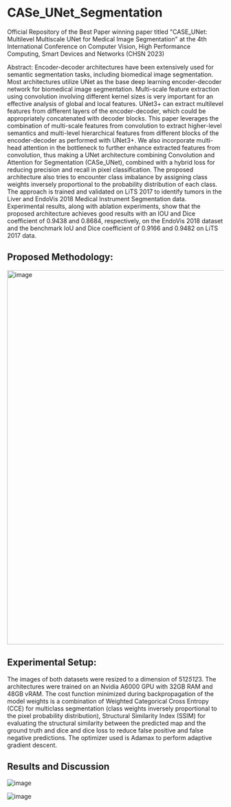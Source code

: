 # CASe_UNet_Segmentation
Official Repository of the Best Paper winning paper titled "CASE_UNet: Multilevel Multiscale UNet for Medical Image Segmentation" at the 4th International Conference on Computer Vision, High Performance Computing, Smart Devices and Networks (CHSN 2023)

Abstract: Encoder-decoder architectures have been extensively used for semantic segmentation tasks, including biomedical image segmentation. Most architectures utilize UNet as the base deep learning encoder-decoder network for biomedical image segmentation. Multi-scale feature extraction using convolution involving different kernel sizes is very important for an effective analysis of global and local features. UNet3+ can extract multilevel features from different layers of the encoder-decoder, which could be appropriately concatenated with decoder blocks. This paper leverages the combination of multi-scale features from convolution to extract higher-level semantics and multi-level hierarchical features from different blocks of the encoder-decoder as performed with UNet3+. We also incorporate multi-head attention in the bottleneck to further enhance extracted features from convolution, thus making a  UNet architecture combining Convolution and Attention for Segmentation (CASe\_UNet), combined with a hybrid loss for reducing precision and recall in pixel classification. The proposed architecture also tries to encounter class imbalance by assigning class weights inversely proportional to the probability distribution of each class. The approach is trained and validated on LiTS 2017 to identify tumors in the Liver and EndoVis 2018 Medical Instrument Segmentation data. Experimental results, along with ablation experiments, show that the proposed architecture achieves good results with an IOU and Dice coefficient of 0.9438 and 0.8684, respectively, on the EndoVis 2018 dataset and the benchmark IoU and Dice coefficient of 0.9166 and 0.9482 on LiTS 2017 data. 

## Proposed Methodology:

<img width="869" alt="image" src="https://github.com/argon125/CASe_UNet_Segmentation/assets/64146402/2af9fc6f-bab3-4956-ad33-5ba7d1b5fc5f">

## Experimental Setup:

The images of both datasets were resized to a dimension of 512*512*3. The architectures were trained on an Nvidia A6000 GPU with 32GB RAM and 48GB vRAM. The cost function minimized during backpropagation of the model weights is a combination of Weighted Categorical Cross Entropy (CCE) for multiclass segmentation (class weights inversely proportional to the pixel probability distribution), Structural Similarity Index (SSIM) for evaluating the structural similarity between the predicted map and the ground truth and dice and dice loss to reduce false positive and false negative predictions. The optimizer used is Adamax to perform adaptive gradient descent. 

## Results and Discussion

![image](https://github.com/argon125/CASe_UNet_Segmentation/assets/64146402/61eef38a-ff87-4206-8a6c-79f967f4556f)

![image](https://github.com/argon125/CASe_UNet_Segmentation/assets/64146402/d8bb91ea-c184-46fb-bf97-5a99ac874b5a)



